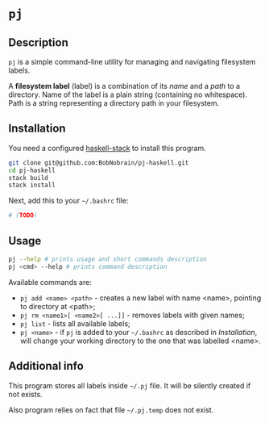 # `pj`

## Description

`pj` is a simple command-line utility for managing and navigating filesystem labels.

A __filesystem label__ (label) is a combination of its _name_ and a _path_ to a directory.
Name of the label is a plain string (containing no whitespace).
Path is a string representing a directory path in your filesystem.

## Installation

You need a configured [haskell-stack](https://docs.haskellstack.org/en/stable/README/) to install this program.

```bash
git clone git@github.com:BobNobrain/pj-haskell.git
cd pj-haskell
stack build
stack install
```

Next, add this to your `~/.bashrc` file:

```bash
# (TODO)
```

## Usage

```bash
pj --help # prints usage and short commands description
pj <cmd> --help # prints command description
```

Available commands are:

- `pj add <name> <path>` - creates a new label with name &lt;name&gt;, pointing to directory at &lt;path&gt;;
- `pj rm <name1>[ <name2>[ ...]]` - removes labels with given names;
- `pj list` - lists all available labels;
- `pj <name>` - if `pj` is added to your `~/.bashrc` as described in _Installation_, will change your working directory to the one that was labelled &lt;name&gt;.

## Additional info

This program stores all labels inside `~/.pj` file. It will be silently created if not exists.

Also program relies on fact that file `~/.pj.temp` does not exist.
